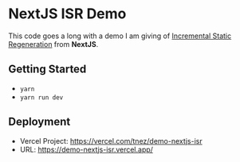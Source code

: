 # NextJS ISR Demo

This code goes a long with a demo I am giving of [Incremental Static Regeneration](https://nextjs.org/docs/basic-features/data-fetching#incremental-static-regeneration) from **NextJS**.

## Getting Started

- `yarn`
- `yarn run dev`

## Deployment

- Vercel Project: https://vercel.com/tnez/demo-nextjs-isr
- URL: https://demo-nextjs-isr.vercel.app/
